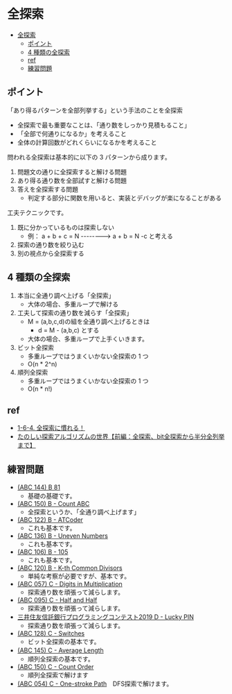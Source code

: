 # 全探索

- [全探索](#全探索)
  - [ポイント](#ポイント)
  - [4 種類の全探索](#4-種類の全探索)
  - [ref](#ref)
  - [練習問題](#練習問題)


## ポイント

「あり得るパターンを全部列挙する」という手法のことを全探索
- 全探索で最も重要なことは、「通り数をしっかり見積もること」
- 「全部で何通りになるか」を考えること
- 全体の計算回数がどれくらいになるかを考えること

問われる全探索は基本的に以下の 3 パターンから成ります。
1. 問題文の通りに全探索すると解ける問題
2. あり得る通り数を全部試すと解ける問題
3. 答えを全探索する問題
   * 判定する部分に関数を用いると、実装とデバッグが楽になることがある

工夫テクニックです。
1. 既に分かっているものは探索しない
   * 例： a + b + c = N  --------> a + b = N -c と考える
2. 探索の通り数を絞り込む
3. 別の視点から全探索する

## 4 種類の全探索

1. 本当に全通り調べ上げる「全探索」
   - 大体の場合、多重ループで解ける
2. 工夫して探索の通り数を減らす「全探索」
   - M = (a,b,c,d)の組を全通り調べ上げるときは
     - d = M - (a,b,c) とする
   - 大体の場合、多重ループで上手くいきます。
3. ビット全探索
   - 多重ループではうまくいかない全探索の 1 つ
   - O(n * 2^n)
4. 順列全探索
   - 多重ループではうまくいかない全探索の 1 つ
   - O(n * n!)

## ref
- [1-6-4. 全探索に慣れる！](https://qiita.com/e869120/items/f1c6f98364d1443148b3#1-6-4-%E5%85%A8%E6%8E%A2%E7%B4%A2%E3%81%AB%E6%85%A3%E3%82%8C%E3%82%8B)
- [たのしい探索アルゴリズムの世界【前編：全探索、bit全探索から半分全列挙まで】](https://qiita.com/e869120/items/25cb52ba47be0fd418d6)

## 練習問題

- [(ABC 144) B 81](https://atcoder.jp/contests/abc144/tasks/abc144_b)　
  - 基礎の基礎です。
- [(ABC 150) B - Count ABC](https://atcoder.jp/contests/abc150/tasks/abc150_b)
  - 全探索というか、「全通り調べ上げます」
- [(ABC 122) B - ATCoder](https://atcoder.jp/contests/abc122/tasks/abc122_b)
  - これも基本です。
- [(ABC 136) B - Uneven Numbers](https://atcoder.jp/contests/abc136/tasks/abc136_b)
  - これも基本です。
- [(ABC 106) B - 105](https://atcoder.jp/contests/abc106/tasks/abc106_b)
  - これも基本です。
- [(ABC 120) B - K-th Common Divisors](https://atcoder.jp/contests/abc120/tasks/abc120_b)
  - 単純な考察が必要ですが、基本です。
- [(ABC 057) C - Digits in Multiplication](https://atcoder.jp/contests/abc057/tasks/abc057_c)
  - 探索通り数を頑張って減らします。
- [(ABC 095) C - Half and Half](https://atcoder.jp/contests/abc095/tasks/arc096_a)
  - 探索通り数を頑張って減らします。
- [三井住友信託銀行プログラミングコンテスト2019 D - Lucky PIN](https://atcoder.jp/contests/sumitrust2019/tasks/sumitb2019_d)
  - 探索通り数を頑張って減らします。
- [(ABC 128) C - Switches](https://atcoder.jp/contests/abc128/tasks/abc128_c)
  - ビット全探索の基本です。
- [(ABC 145) C - Average Length](https://qiita.com/e869120/items/f1c6f98364d1443148b3#1-6-4-%E5%85%A8%E6%8E%A2%E7%B4%A2%E3%81%AB%E6%85%A3%E3%82%8C%E3%82%8B)　
  - 順列全探索の基本です。
- [(ABC 150) C - Count Order](https://atcoder.jp/contests/abc150/tasks/abc150_c)
  - 順列全探索で解けます
- [(ABC 054) C - One-stroke Path](https://atcoder.jp/contests/abc054/tasks/abc054_c)　DFS探索で解けます。
